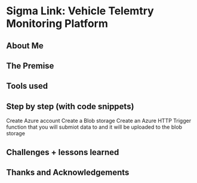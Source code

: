 # Sigma Link: Vehicle Telemtry Monitoring Platform

## About Me

## The Premise

## Tools used

## Step by step (with code snippets)
Create Azure account
Create a Blob storage
Create an Azure HTTP Trigger function that you will submiot data to and it will be uploaded to the blob storage

## Challenges + lessons learned

## Thanks and Acknowledgements
